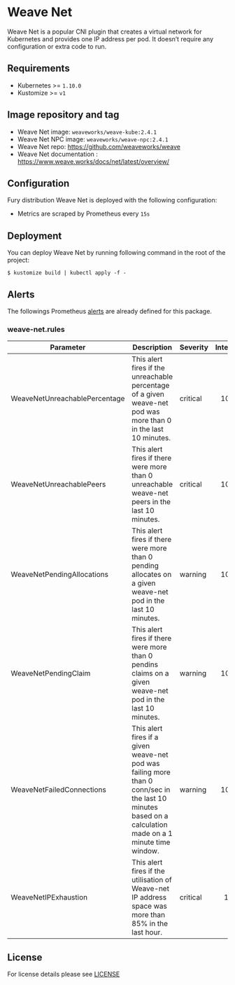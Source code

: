 # Weave Net

Weave Net is a popular CNI plugin that creates a virtual network for Kubernetes
and provides one IP address per pod. It doesn’t require any configuration or
extra code to run.

## Requirements

- Kubernetes >= `1.10.0`
- Kustomize >= `v1`


## Image repository and tag

* Weave Net image: `weaveworks/weave-kube:2.4.1`
* Weave Net NPC image: `weaveworks/weave-npc:2.4.1`
* Weave Net repo: https://github.com/weaveworks/weave
* Weave Net documentation : https://www.weave.works/docs/net/latest/overview/


## Configuration

Fury distribution Weave Net is deployed with the following configuration:

- Metrics are scraped by Prometheus every `15s`


## Deployment

You can deploy Weave Net by running following command in the root of the project:

```shell
$ kustomize build | kubectl apply -f -
```


## Alerts

The followings Prometheus
[alerts](https://prometheus.io/docs/prometheus/latest/configuration/alerting_rules/)
are already defined for this package.

### weave-net.rules
| Parameter | Description | Severity | Interval |
|------|-------------|----------|:-----:|
| WeaveNetUnreachablePercentage | This alert fires if the unreachable percentage of a given weave-net pod was more than 0 in the last 10 minutes. | critical | 10m |
| WeaveNetUnreachablePeers | This alert fires if there were more than 0 unreachable weave-net peers in the last 10 minutes. | critical | 10m |
| WeaveNetPendingAllocations | This alert fires if there were more than 0 pending allocates on a given weave-net pod in the last 10 minutes. | warning | 10m |
| WeaveNetPendingClaim | This alert fires if there were more than 0 pendins claims on a given weave-net pod in the last 10 minutes. | warning | 10m |
| WeaveNetFailedConnections | This alert fires if a given weave-net pod was failing more than 0 conn/sec in the last 10 minutes based on a calculation made on a 1 minute time window. | warning | 10m |
| WeaveNetIPExhaustion | This alert fires if the utilisation of Weave-net IP address space was more than 85% in the last hour. | critical | 1h |


## License

For license details please see [LICENSE](https://sighup.io/fury/license)
